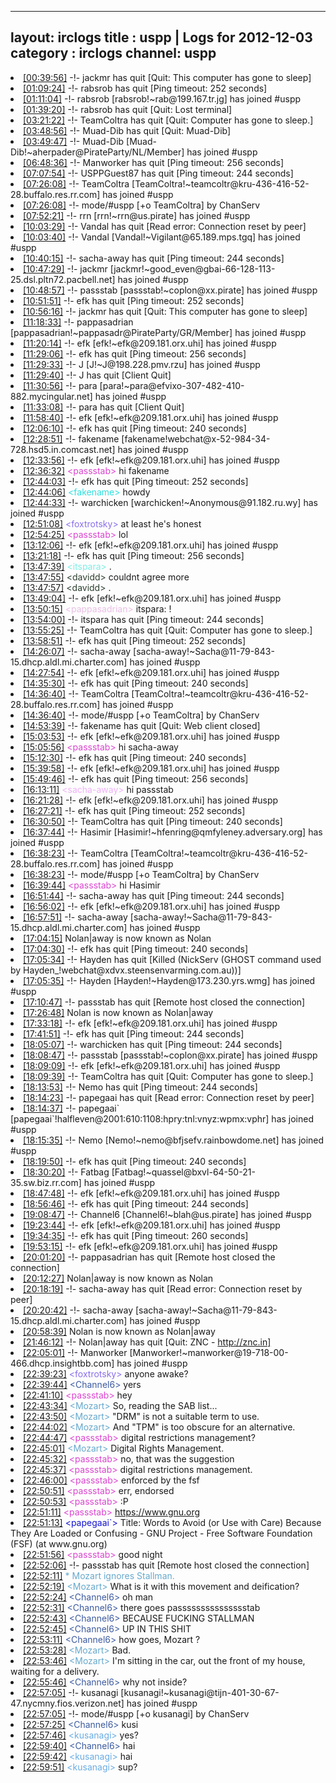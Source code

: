 
---
layout: irclogs
title : uspp | Logs for 2012-12-03
category : irclogs
channel: uspp
---
<li class="logitem"><a href="#00:39:56" name="00:39:56" class="time">[00:39:56]</a> -!- <span class="quit">jackmr</span> has quit [Quit: This computer has gone to sleep] </li>
<li class="logitem"><a href="#01:09:24" name="01:09:24" class="time">[01:09:24]</a> -!- <span class="quit">rabsrob</span> has quit [Ping timeout: 252 seconds] </li>
<li class="logitem"><a href="#01:11:04" name="01:11:04" class="time">[01:11:04]</a> -!- <span class="join">rabsrob</span> [rabsrob!~rab@199.167.tr.jg] has joined #uspp </li>
<li class="logitem"><a href="#01:39:20" name="01:39:20" class="time">[01:39:20]</a> -!- <span class="quit">rabsrob</span> has quit [Quit: Lost terminal] </li>
<li class="logitem"><a href="#03:21:22" name="03:21:22" class="time">[03:21:22]</a> -!- <span class="quit">TeamColtra</span> has quit [Quit: Computer has gone to sleep.] </li>
<li class="logitem"><a href="#03:48:56" name="03:48:56" class="time">[03:48:56]</a> -!- <span class="quit">Muad-Dib</span> has quit [Quit: Muad-Dib] </li>
<li class="logitem"><a href="#03:49:47" name="03:49:47" class="time">[03:49:47]</a> -!- <span class="join">Muad-Dib</span> [Muad-Dib!~aherpader@PirateParty/NL/Member] has joined #uspp </li>
<li class="logitem"><a href="#06:48:36" name="06:48:36" class="time">[06:48:36]</a> -!- <span class="quit">Manworker</span> has quit [Ping timeout: 256 seconds] </li>
<li class="logitem"><a href="#07:07:54" name="07:07:54" class="time">[07:07:54]</a> -!- <span class="quit">USPPGuest87</span> has quit [Ping timeout: 244 seconds] </li>
<li class="logitem"><a href="#07:26:08" name="07:26:08" class="time">[07:26:08]</a> -!- <span class="join">TeamColtra</span> [TeamColtra!~teamcoltr@kru-436-416-52-28.buffalo.res.rr.com] has joined #uspp </li>
<li class="logitem"><a href="#07:26:08" name="07:26:08" class="time">[07:26:08]</a> -!- mode/<span class="mode">#uspp</span> [+o TeamColtra] by ChanServ </li>
<li class="logitem"><a href="#07:52:21" name="07:52:21" class="time">[07:52:21]</a> -!- <span class="join">rrn</span> [rrn!~rrn@us.pirate] has joined #uspp </li>
<li class="logitem"><a href="#10:03:29" name="10:03:29" class="time">[10:03:29]</a> -!- <span class="quit">Vandal</span> has quit [Read error: Connection reset by peer] </li>
<li class="logitem"><a href="#10:03:40" name="10:03:40" class="time">[10:03:40]</a> -!- <span class="join">Vandal</span> [Vandal!~Vigilant@65.189.mps.tgq] has joined #uspp </li>
<li class="logitem"><a href="#10:40:15" name="10:40:15" class="time">[10:40:15]</a> -!- <span class="quit">sacha-away</span> has quit [Ping timeout: 244 seconds] </li>
<li class="logitem"><a href="#10:47:29" name="10:47:29" class="time">[10:47:29]</a> -!- <span class="join">jackmr</span> [jackmr!~good_even@gbai-66-128-113-25.dsl.pltn72.pacbell.net] has joined #uspp </li>
<li class="logitem"><a href="#10:48:57" name="10:48:57" class="time">[10:48:57]</a> -!- <span class="join">passstab</span> [passstab!~coplon@xx.pirate] has joined #uspp </li>
<li class="logitem"><a href="#10:51:51" name="10:51:51" class="time">[10:51:51]</a> -!- <span class="quit">efk</span> has quit [Ping timeout: 252 seconds] </li>
<li class="logitem"><a href="#10:56:16" name="10:56:16" class="time">[10:56:16]</a> -!- <span class="quit">jackmr</span> has quit [Quit: This computer has gone to sleep] </li>
<li class="logitem"><a href="#11:18:33" name="11:18:33" class="time">[11:18:33]</a> -!- <span class="join">pappasadrian</span> [pappasadrian!~pappasadr@PirateParty/GR/Member] has joined #uspp </li>
<li class="logitem"><a href="#11:20:14" name="11:20:14" class="time">[11:20:14]</a> -!- <span class="join">efk</span> [efk!~efk@209.181.orx.uhi] has joined #uspp </li>
<li class="logitem"><a href="#11:29:06" name="11:29:06" class="time">[11:29:06]</a> -!- <span class="quit">efk</span> has quit [Ping timeout: 256 seconds] </li>
<li class="logitem"><a href="#11:29:33" name="11:29:33" class="time">[11:29:33]</a> -!- <span class="join">J</span> [J!~J@198.228.pmv.rzu] has joined #uspp </li>
<li class="logitem"><a href="#11:29:40" name="11:29:40" class="time">[11:29:40]</a> -!- <span class="quit">J</span> has quit [Client Quit] </li>
<li class="logitem"><a href="#11:30:56" name="11:30:56" class="time">[11:30:56]</a> -!- <span class="join">para</span> [para!~para@efvixo-307-482-410-882.mycingular.net] has joined #uspp </li>
<li class="logitem"><a href="#11:33:08" name="11:33:08" class="time">[11:33:08]</a> -!- <span class="quit">para</span> has quit [Client Quit] </li>
<li class="logitem"><a href="#11:58:40" name="11:58:40" class="time">[11:58:40]</a> -!- <span class="join">efk</span> [efk!~efk@209.181.orx.uhi] has joined #uspp </li>
<li class="logitem"><a href="#12:06:10" name="12:06:10" class="time">[12:06:10]</a> -!- <span class="quit">efk</span> has quit [Ping timeout: 240 seconds] </li>
<li class="logitem"><a href="#12:28:51" name="12:28:51" class="time">[12:28:51]</a> -!- <span class="join">fakename</span> [fakename!webchat@x-52-984-34-728.hsd5.in.comcast.net] has joined #uspp </li>
<li class="logitem"><a href="#12:33:56" name="12:33:56" class="time">[12:33:56]</a> -!- <span class="join">efk</span> [efk!~efk@209.181.orx.uhi] has joined #uspp </li>
<li class="logitem"><a href="#12:36:32" name="12:36:32" class="time">[12:36:32]</a> <span class="person" style="color:#dc45d1">&lt;passstab&gt;</span> hi fakename  </li>
<li class="logitem"><a href="#12:44:03" name="12:44:03" class="time">[12:44:03]</a> -!- <span class="quit">efk</span> has quit [Ping timeout: 252 seconds] </li>
<li class="logitem"><a href="#12:44:06" name="12:44:06" class="time">[12:44:06]</a> <span class="person" style="color:#2fdfdf">&lt;fakename&gt;</span> howdy </li>
<li class="logitem"><a href="#12:44:33" name="12:44:33" class="time">[12:44:33]</a> -!- <span class="join">warchicken</span> [warchicken!~Anonymous@91.182.ru.wy] has joined #uspp </li>
<li class="logitem"><a href="#12:51:08" name="12:51:08" class="time">[12:51:08]</a> <span class="person" style="color:#8b6feb">&lt;foxtrotsky&gt;</span> at least he's honest </li>
<li class="logitem"><a href="#12:54:25" name="12:54:25" class="time">[12:54:25]</a> <span class="person" style="color:#dc45d1">&lt;passstab&gt;</span> lol </li>
<li class="logitem"><a href="#13:12:06" name="13:12:06" class="time">[13:12:06]</a> -!- <span class="join">efk</span> [efk!~efk@209.181.orx.uhi] has joined #uspp </li>
<li class="logitem"><a href="#13:21:18" name="13:21:18" class="time">[13:21:18]</a> -!- <span class="quit">efk</span> has quit [Ping timeout: 256 seconds] </li>
<li class="logitem"><a href="#13:47:39" name="13:47:39" class="time">[13:47:39]</a> <span class="person" style="color:#7deee6">&lt;itspara&gt;</span> . </li>
<li class="logitem"><a href="#13:47:55" name="13:47:55" class="time">[13:47:55]</a> <span class="person" style="color:#2d3f2f">&lt;davidd&gt;</span> couldnt agree more </li>
<li class="logitem"><a href="#13:47:57" name="13:47:57" class="time">[13:47:57]</a> <span class="person" style="color:#2d3f2f">&lt;davidd&gt;</span> . </li>
<li class="logitem"><a href="#13:49:04" name="13:49:04" class="time">[13:49:04]</a> -!- <span class="join">efk</span> [efk!~efk@209.181.orx.uhi] has joined #uspp </li>
<li class="logitem"><a href="#13:50:15" name="13:50:15" class="time">[13:50:15]</a> <span class="person" style="color:#e9bee5">&lt;pappasadrian&gt;</span> itspara: ! </li>
<li class="logitem"><a href="#13:54:00" name="13:54:00" class="time">[13:54:00]</a> -!- <span class="quit">itspara</span> has quit [Ping timeout: 244 seconds] </li>
<li class="logitem"><a href="#13:55:25" name="13:55:25" class="time">[13:55:25]</a> -!- <span class="quit">TeamColtra</span> has quit [Quit: Computer has gone to sleep.] </li>
<li class="logitem"><a href="#13:58:51" name="13:58:51" class="time">[13:58:51]</a> -!- <span class="quit">efk</span> has quit [Ping timeout: 252 seconds] </li>
<li class="logitem"><a href="#14:26:07" name="14:26:07" class="time">[14:26:07]</a> -!- <span class="join">sacha-away</span> [sacha-away!~Sacha@11-79-843-15.dhcp.aldl.mi.charter.com] has joined #uspp </li>
<li class="logitem"><a href="#14:27:54" name="14:27:54" class="time">[14:27:54]</a> -!- <span class="join">efk</span> [efk!~efk@209.181.orx.uhi] has joined #uspp </li>
<li class="logitem"><a href="#14:35:30" name="14:35:30" class="time">[14:35:30]</a> -!- <span class="quit">efk</span> has quit [Ping timeout: 240 seconds] </li>
<li class="logitem"><a href="#14:36:40" name="14:36:40" class="time">[14:36:40]</a> -!- <span class="join">TeamColtra</span> [TeamColtra!~teamcoltr@kru-436-416-52-28.buffalo.res.rr.com] has joined #uspp </li>
<li class="logitem"><a href="#14:36:40" name="14:36:40" class="time">[14:36:40]</a> -!- mode/<span class="mode">#uspp</span> [+o TeamColtra] by ChanServ </li>
<li class="logitem"><a href="#14:53:39" name="14:53:39" class="time">[14:53:39]</a> -!- <span class="quit">fakename</span> has quit [Quit: Web client closed] </li>
<li class="logitem"><a href="#15:03:53" name="15:03:53" class="time">[15:03:53]</a> -!- <span class="join">efk</span> [efk!~efk@209.181.orx.uhi] has joined #uspp </li>
<li class="logitem"><a href="#15:05:56" name="15:05:56" class="time">[15:05:56]</a> <span class="person" style="color:#dc45d1">&lt;passstab&gt;</span> hi sacha-away  </li>
<li class="logitem"><a href="#15:12:30" name="15:12:30" class="time">[15:12:30]</a> -!- <span class="quit">efk</span> has quit [Ping timeout: 240 seconds] </li>
<li class="logitem"><a href="#15:39:58" name="15:39:58" class="time">[15:39:58]</a> -!- <span class="join">efk</span> [efk!~efk@209.181.orx.uhi] has joined #uspp </li>
<li class="logitem"><a href="#15:49:46" name="15:49:46" class="time">[15:49:46]</a> -!- <span class="quit">efk</span> has quit [Ping timeout: 256 seconds] </li>
<li class="logitem"><a href="#16:13:11" name="16:13:11" class="time">[16:13:11]</a> <span class="person" style="color:#efb2f7">&lt;sacha-away&gt;</span> hi passstab </li>
<li class="logitem"><a href="#16:21:28" name="16:21:28" class="time">[16:21:28]</a> -!- <span class="join">efk</span> [efk!~efk@209.181.orx.uhi] has joined #uspp </li>
<li class="logitem"><a href="#16:27:21" name="16:27:21" class="time">[16:27:21]</a> -!- <span class="quit">efk</span> has quit [Ping timeout: 252 seconds] </li>
<li class="logitem"><a href="#16:30:50" name="16:30:50" class="time">[16:30:50]</a> -!- <span class="quit">TeamColtra</span> has quit [Ping timeout: 240 seconds] </li>
<li class="logitem"><a href="#16:37:44" name="16:37:44" class="time">[16:37:44]</a> -!- <span class="join">Hasimir</span> [Hasimir!~hfenring@qmfyleney.adversary.org] has joined #uspp </li>
<li class="logitem"><a href="#16:38:23" name="16:38:23" class="time">[16:38:23]</a> -!- <span class="join">TeamColtra</span> [TeamColtra!~teamcoltr@kru-436-416-52-28.buffalo.res.rr.com] has joined #uspp </li>
<li class="logitem"><a href="#16:38:23" name="16:38:23" class="time">[16:38:23]</a> -!- mode/<span class="mode">#uspp</span> [+o TeamColtra] by ChanServ </li>
<li class="logitem"><a href="#16:39:44" name="16:39:44" class="time">[16:39:44]</a> <span class="person" style="color:#dc45d1">&lt;passstab&gt;</span> hi Hasimir  </li>
<li class="logitem"><a href="#16:51:44" name="16:51:44" class="time">[16:51:44]</a> -!- <span class="quit">sacha-away</span> has quit [Ping timeout: 244 seconds] </li>
<li class="logitem"><a href="#16:56:02" name="16:56:02" class="time">[16:56:02]</a> -!- <span class="join">efk</span> [efk!~efk@209.181.orx.uhi] has joined #uspp </li>
<li class="logitem"><a href="#16:57:51" name="16:57:51" class="time">[16:57:51]</a> -!- <span class="join">sacha-away</span> [sacha-away!~Sacha@11-79-843-15.dhcp.aldl.mi.charter.com] has joined #uspp </li>
<li class="logitem"><a href="#17:04:15" name="17:04:15" class="time">[17:04:15]</a> <span class="nick">Nolan|away</span> is now known as <span class="nick">Nolan</span> </li>
<li class="logitem"><a href="#17:04:30" name="17:04:30" class="time">[17:04:30]</a> -!- <span class="quit">efk</span> has quit [Ping timeout: 240 seconds] </li>
<li class="logitem"><a href="#17:05:34" name="17:05:34" class="time">[17:05:34]</a> -!- <span class="quit">Hayden</span> has quit [Killed (NickServ (GHOST command used by Hayden_!webchat@xdvx.steensenvarming.com.au))] </li>
<li class="logitem"><a href="#17:05:35" name="17:05:35" class="time">[17:05:35]</a> -!- <span class="join">Hayden</span> [Hayden!~Hayden@173.230.yrs.wmg] has joined #uspp </li>
<li class="logitem"><a href="#17:10:47" name="17:10:47" class="time">[17:10:47]</a> -!- <span class="quit">passstab</span> has quit [Remote host closed the connection] </li>
<li class="logitem"><a href="#17:26:48" name="17:26:48" class="time">[17:26:48]</a> <span class="nick">Nolan</span> is now known as <span class="nick">Nolan|away</span> </li>
<li class="logitem"><a href="#17:33:18" name="17:33:18" class="time">[17:33:18]</a> -!- <span class="join">efk</span> [efk!~efk@209.181.orx.uhi] has joined #uspp </li>
<li class="logitem"><a href="#17:41:51" name="17:41:51" class="time">[17:41:51]</a> -!- <span class="quit">efk</span> has quit [Ping timeout: 244 seconds] </li>
<li class="logitem"><a href="#18:05:07" name="18:05:07" class="time">[18:05:07]</a> -!- <span class="quit">warchicken</span> has quit [Ping timeout: 244 seconds] </li>
<li class="logitem"><a href="#18:08:47" name="18:08:47" class="time">[18:08:47]</a> -!- <span class="join">passstab</span> [passstab!~coplon@xx.pirate] has joined #uspp </li>
<li class="logitem"><a href="#18:09:09" name="18:09:09" class="time">[18:09:09]</a> -!- <span class="join">efk</span> [efk!~efk@209.181.orx.uhi] has joined #uspp </li>
<li class="logitem"><a href="#18:09:39" name="18:09:39" class="time">[18:09:39]</a> -!- <span class="quit">TeamColtra</span> has quit [Quit: Computer has gone to sleep.] </li>
<li class="logitem"><a href="#18:13:53" name="18:13:53" class="time">[18:13:53]</a> -!- <span class="quit">Nemo</span> has quit [Ping timeout: 244 seconds] </li>
<li class="logitem"><a href="#18:14:23" name="18:14:23" class="time">[18:14:23]</a> -!- <span class="quit">papegaai</span> has quit [Read error: Connection reset by peer] </li>
<li class="logitem"><a href="#18:14:37" name="18:14:37" class="time">[18:14:37]</a> -!- <span class="join">papegaai`</span> [papegaai`!halfleven@2001:610:1108:hpry:tnl:vnyz:wpmx:vphr] has joined #uspp </li>
<li class="logitem"><a href="#18:15:35" name="18:15:35" class="time">[18:15:35]</a> -!- <span class="join">Nemo</span> [Nemo!~nemo@bfjsefv.rainbowdome.net] has joined #uspp </li>
<li class="logitem"><a href="#18:19:50" name="18:19:50" class="time">[18:19:50]</a> -!- <span class="quit">efk</span> has quit [Ping timeout: 240 seconds] </li>
<li class="logitem"><a href="#18:30:20" name="18:30:20" class="time">[18:30:20]</a> -!- <span class="join">Fatbag</span> [Fatbag!~quassel@bxvl-64-50-21-35.sw.biz.rr.com] has joined #uspp </li>
<li class="logitem"><a href="#18:47:48" name="18:47:48" class="time">[18:47:48]</a> -!- <span class="join">efk</span> [efk!~efk@209.181.orx.uhi] has joined #uspp </li>
<li class="logitem"><a href="#18:56:46" name="18:56:46" class="time">[18:56:46]</a> -!- <span class="quit">efk</span> has quit [Ping timeout: 244 seconds] </li>
<li class="logitem"><a href="#19:08:47" name="19:08:47" class="time">[19:08:47]</a> -!- <span class="join">Channel6</span> [Channel6!~blah@us.pirate] has joined #uspp </li>
<li class="logitem"><a href="#19:23:44" name="19:23:44" class="time">[19:23:44]</a> -!- <span class="join">efk</span> [efk!~efk@209.181.orx.uhi] has joined #uspp </li>
<li class="logitem"><a href="#19:34:35" name="19:34:35" class="time">[19:34:35]</a> -!- <span class="quit">efk</span> has quit [Ping timeout: 260 seconds] </li>
<li class="logitem"><a href="#19:53:15" name="19:53:15" class="time">[19:53:15]</a> -!- <span class="join">efk</span> [efk!~efk@209.181.orx.uhi] has joined #uspp </li>
<li class="logitem"><a href="#20:01:20" name="20:01:20" class="time">[20:01:20]</a> -!- <span class="quit">pappasadrian</span> has quit [Remote host closed the connection] </li>
<li class="logitem"><a href="#20:12:27" name="20:12:27" class="time">[20:12:27]</a> <span class="nick">Nolan|away</span> is now known as <span class="nick">Nolan</span> </li>
<li class="logitem"><a href="#20:18:19" name="20:18:19" class="time">[20:18:19]</a> -!- <span class="quit">sacha-away</span> has quit [Read error: Connection reset by peer] </li>
<li class="logitem"><a href="#20:20:42" name="20:20:42" class="time">[20:20:42]</a> -!- <span class="join">sacha-away</span> [sacha-away!~Sacha@11-79-843-15.dhcp.aldl.mi.charter.com] has joined #uspp </li>
<li class="logitem"><a href="#20:58:39" name="20:58:39" class="time">[20:58:39]</a> <span class="nick">Nolan</span> is now known as <span class="nick">Nolan|away</span> </li>
<li class="logitem"><a href="#21:46:12" name="21:46:12" class="time">[21:46:12]</a> -!- <span class="quit">Nolan|away</span> has quit [Quit: ZNC - <a href="http://znc.in]" target="_blank">http://znc.in]</a> </li>
<li class="logitem"><a href="#22:05:01" name="22:05:01" class="time">[22:05:01]</a> -!- <span class="join">Manworker</span> [Manworker!~manworker@19-718-00-466.dhcp.insightbb.com] has joined #uspp </li>
<li class="logitem"><a href="#22:39:23" name="22:39:23" class="time">[22:39:23]</a> <span class="person" style="color:#8b6feb">&lt;foxtrotsky&gt;</span> anyone awake? </li>
<li class="logitem"><a href="#22:39:44" name="22:39:44" class="time">[22:39:44]</a> <span class="person" style="color:#3d5ba0">&lt;Channel6&gt;</span> yers </li>
<li class="logitem"><a href="#22:41:10" name="22:41:10" class="time">[22:41:10]</a> <span class="person" style="color:#dc45d1">&lt;passstab&gt;</span> hey </li>
<li class="logitem"><a href="#22:43:34" name="22:43:34" class="time">[22:43:34]</a> <span class="person" style="color:#67a9cd">&lt;Mozart&gt;</span> So, reading the SAB list... </li>
<li class="logitem"><a href="#22:43:50" name="22:43:50" class="time">[22:43:50]</a> <span class="person" style="color:#67a9cd">&lt;Mozart&gt;</span> "DRM" is not a suitable term to use. </li>
<li class="logitem"><a href="#22:44:02" name="22:44:02" class="time">[22:44:02]</a> <span class="person" style="color:#67a9cd">&lt;Mozart&gt;</span> And "TPM" is too obscure for an alternative. </li>
<li class="logitem"><a href="#22:44:47" name="22:44:47" class="time">[22:44:47]</a> <span class="person" style="color:#dc45d1">&lt;passstab&gt;</span> digital restrictions management? </li>
<li class="logitem"><a href="#22:45:01" name="22:45:01" class="time">[22:45:01]</a> <span class="person" style="color:#67a9cd">&lt;Mozart&gt;</span> Digital Rights Management. </li>
<li class="logitem"><a href="#22:45:32" name="22:45:32" class="time">[22:45:32]</a> <span class="person" style="color:#dc45d1">&lt;passstab&gt;</span> no, that was the suggestion </li>
<li class="logitem"><a href="#22:45:37" name="22:45:37" class="time">[22:45:37]</a> <span class="person" style="color:#dc45d1">&lt;passstab&gt;</span> digital restrictions management. </li>
<li class="logitem"><a href="#22:46:00" name="22:46:00" class="time">[22:46:00]</a> <span class="person" style="color:#dc45d1">&lt;passstab&gt;</span> enforced by the fsf </li>
<li class="logitem"><a href="#22:50:51" name="22:50:51" class="time">[22:50:51]</a> <span class="person" style="color:#dc45d1">&lt;passstab&gt;</span> err, endorsed </li>
<li class="logitem"><a href="#22:50:53" name="22:50:53" class="time">[22:50:53]</a> <span class="person" style="color:#dc45d1">&lt;passstab&gt;</span> :P </li>
<li class="logitem"><a href="#22:51:11" name="22:51:11" class="time">[22:51:11]</a> <span class="person" style="color:#dc45d1">&lt;passstab&gt;</span> <a href="https://www.gnu.org/philosophy/words-to-avoid#DigitalRightsManagement" target="_blank">https://www.gnu.org</a> </li>
<li class="logitem"><a href="#22:51:13" name="22:51:13" class="time">[22:51:13]</a> <span class="person" style="color:#1514ce">&lt;papegaai`&gt;</span> Title: Words to Avoid (or Use with Care) Because They Are Loaded or Confusing - GNU Project - Free Software Foundation (FSF) (at www.gnu.org) </li>
<li class="logitem"><a href="#22:51:56" name="22:51:56" class="time">[22:51:56]</a> <span class="person" style="color:#dc45d1">&lt;passstab&gt;</span> good night </li>
<li class="logitem"><a href="#22:52:06" name="22:52:06" class="time">[22:52:06]</a> -!- <span class="quit">passstab</span> has quit [Remote host closed the connection] </li>
<li class="logitem"><a href="#22:52:11" name="22:52:11" class="time">[22:52:11]</a> <span class="person" style="color:#67a9cd">* Mozart ignores Stallman.</span> </li>
<li class="logitem"><a href="#22:52:19" name="22:52:19" class="time">[22:52:19]</a> <span class="person" style="color:#67a9cd">&lt;Mozart&gt;</span> What is it with this movement and deification? </li>
<li class="logitem"><a href="#22:52:24" name="22:52:24" class="time">[22:52:24]</a> <span class="person" style="color:#3d5ba0">&lt;Channel6&gt;</span> oh man </li>
<li class="logitem"><a href="#22:52:31" name="22:52:31" class="time">[22:52:31]</a> <span class="person" style="color:#3d5ba0">&lt;Channel6&gt;</span> there goes passssssssssssssstab </li>
<li class="logitem"><a href="#22:52:43" name="22:52:43" class="time">[22:52:43]</a> <span class="person" style="color:#3d5ba0">&lt;Channel6&gt;</span> BECAUSE FUCKING STALLMAN </li>
<li class="logitem"><a href="#22:52:45" name="22:52:45" class="time">[22:52:45]</a> <span class="person" style="color:#3d5ba0">&lt;Channel6&gt;</span> UP IN THIS SHIT </li>
<li class="logitem"><a href="#22:53:11" name="22:53:11" class="time">[22:53:11]</a> <span class="person" style="color:#3d5ba0">&lt;Channel6&gt;</span> how goes, Mozart ? </li>
<li class="logitem"><a href="#22:53:28" name="22:53:28" class="time">[22:53:28]</a> <span class="person" style="color:#67a9cd">&lt;Mozart&gt;</span> Bad. </li>
<li class="logitem"><a href="#22:53:46" name="22:53:46" class="time">[22:53:46]</a> <span class="person" style="color:#67a9cd">&lt;Mozart&gt;</span> I'm sitting in the car, out the front of my house, waiting for a delivery. </li>
<li class="logitem"><a href="#22:55:46" name="22:55:46" class="time">[22:55:46]</a> <span class="person" style="color:#3d5ba0">&lt;Channel6&gt;</span> why not inside? </li>
<li class="logitem"><a href="#22:57:05" name="22:57:05" class="time">[22:57:05]</a> -!- <span class="join">kusanagi</span> [kusanagi!~kusanagi@tijn-401-30-67-47.nycmny.fios.verizon.net] has joined #uspp </li>
<li class="logitem"><a href="#22:57:05" name="22:57:05" class="time">[22:57:05]</a> -!- mode/<span class="mode">#uspp</span> [+o kusanagi] by ChanServ </li>
<li class="logitem"><a href="#22:57:25" name="22:57:25" class="time">[22:57:25]</a> <span class="person" style="color:#3d5ba0">&lt;Channel6&gt;</span> kusi </li>
<li class="logitem"><a href="#22:57:46" name="22:57:46" class="time">[22:57:46]</a> <span class="person" style="color:#6aace3">&lt;kusanagi&gt;</span> yes? </li>
<li class="logitem"><a href="#22:59:40" name="22:59:40" class="time">[22:59:40]</a> <span class="person" style="color:#3d5ba0">&lt;Channel6&gt;</span> hai </li>
<li class="logitem"><a href="#22:59:42" name="22:59:42" class="time">[22:59:42]</a> <span class="person" style="color:#6aace3">&lt;kusanagi&gt;</span> hai </li>
<li class="logitem"><a href="#22:59:51" name="22:59:51" class="time">[22:59:51]</a> <span class="person" style="color:#6aace3">&lt;kusanagi&gt;</span> sup? </li>


